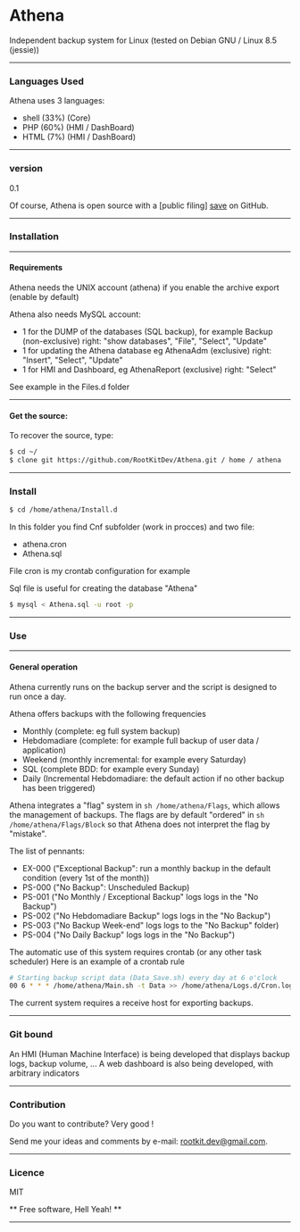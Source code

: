 # Athena

Independent backup system for Linux (tested on Debian GNU / Linux 8.5 (jessie))

---
### Languages Used
Athena uses 3 languages:
 - shell (33%) (Core)
 - PHP (60%) (HMI / DashBoard)
 - HTML (7%) (HMI / DashBoard)
 
---
### version
0.1

Of course, Athena is open source with a [public filing] [save] on GitHub.

---
### Installation

---
#### Requirements
Athena needs the UNIX account (athena) if you enable the archive export (enable by default)

Athena also needs MySQL account:

 - 1 for the DUMP of the databases (SQL backup), for example Backup (non-exclusive) right: "show databases", "File", "Select", "Update"
 - 1 for updating the Athena database eg AthenaAdm (exclusive) right: "Insert", "Select", "Update"
 - 1 for HMI and Dashboard, eg AthenaReport (exclusive) right: "Select"

See example in the Files.d folder

---
#### Get the source:
To recover the source, type:
```sh
$ cd ~/
$ clone git https://github.com/RootKitDev/Athena.git / home / athena
```

---
### Install
```sh
$ cd /home/athena/Install.d
```
In this folder you find Cnf subfolder (work in procces) and two file:

 - athena.cron
 - Athena.sql

File cron is my crontab configuration for example

Sql file is useful for creating the database "Athena"

```sh
$ mysql < Athena.sql -u root -p
```



---
### Use

---
#### General operation
Athena currently runs on the backup server and the script is designed to run once a day.

Athena offers backups with the following frequencies
 - Monthly (complete: eg full system backup)
 - Hebdomadiare (complete: for example full backup of user data / application)
 - Weekend (monthly incremental: for example every Saturday)
 - SQL (complete BDD: for example every Sunday)
 - Daily (Incremental Hebdomadiare: the default action if no other backup has been triggered)

Athena integrates a "flag" system in ```sh /home/athena/Flags```, which allows the management of backups.
The flags are by default "ordered" in ```sh /home/athena/Flags/Block``` so that Athena does not interpret the flag by "mistake".

The list of pennants:
 - EX-000 ("Exceptional Backup": run a monthly backup in the default condition (every 1st of the month))
 - PS-000 ("No Backup": Unscheduled Backup)
 - PS-001 ("No Monthly / Exceptional Backup" logs logs in the "No Backup")
 - PS-002 ("No Hebdomadiare Backup" logs logs in the "No Backup")
 - PS-003 ("No Backup Week-end" logs logs to the "No Backup" folder)
 - PS-004 ("No Daily Backup" logs logs in the "No Backup")


The automatic use of this system requires crontab (or any other task scheduler)
Here is an example of a crontab rule

```sh
# Starting backup script data (Data_Save.sh) every day at 6 o'clock
00 6 * * * /home/athena/Main.sh -t Data >> /home/athena/Logs.d/Cron.log 2> & 1
```

The current system requires a receive host for exporting backups.

---
### Git bound
An HMI (Human Machine Interface) is being developed that displays backup logs, backup volume, ...
A web dashboard is also being developed, with arbitrary indicators

---
### Contribution

Do you want to contribute? Very good !

Send me your ideas and comments by e-mail: <rootkit.dev@gmail.com>.

---
### Licence

MIT

** Free software, Hell Yeah! **

---

[Save]: <https://github.com/RootKitDev/Athena>